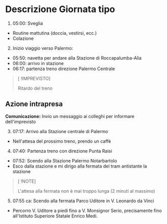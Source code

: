 # Descrizione Giornata tipo

1. 05:00: Sveglia

- Routine mattutina (doccia, vestirsi, ecc.)
- Colazione

2. Inizio viaggio verso Palermo:

- 05:50: navetta per andare alla Stazione di Roccapalumba-Alia
- 06:00: arrivo in stazione
- 06:17: partenza treno direzione Palermo Centrale

> [ !IMPREVISTO]
>
> Ritardo del treno

## Azione intrapresa

**Comunicazione:** Invio un messaggio ai colleghi per informare dell'imprevisto

3. 07:17: Arrivo alla Stazione centrale di Palermo

- Nell'attesa del prossimo treno, prendo un caffè

4. 07:40: Partenza treno con direzione Punta Raisi

- 07:52: Scendo alla Stazione Palermo Notarbartolo
- Esco dalla stazione e mi dirigo alla fermata del tram antistante la stazione

> [ !NOTE]
>
> L'attesa alla fermata non è mai troppo lunga (2 minuti al massimo)

5. 07:55 ca: Scendo alla fermata Parco Uditore in V. Leonardo da Vinci

- Percorro V. Uditore a piedi fino a V. Monsignor Serio, precisamente fino all'Istituto Superiore Statale Enrico Medi.
